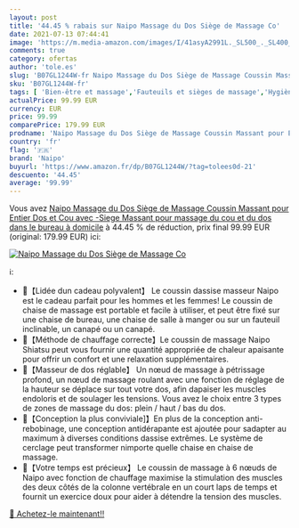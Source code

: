 ```yaml
---
layout: post
title: '44.45 % rabais sur Naipo Massage du Dos Siège de Massage Co'
date: 2021-07-13 07:44:41
image: 'https://m.media-amazon.com/images/I/41asyA2991L._SL500_._SL400_.jpg'
comments: true
category: ofertas
author: 'tole.es'
slug: 'B07GL1244W-fr Naipo Massage du Dos Siège de Massage Coussin Massant pour...'
sku: 'B07GL1244W-fr'
tags: [ 'Bien-être et massage','Fauteuils et sièges de massage','Hygiène et Santé','Massage et relaxation','Masseurs électriques','naipo', ]
actualPrice: 99.99 EUR
currency: EUR
price: 99.99
comparePrice: 179.99 EUR
prodname: 'Naipo Massage du Dos Siège de Massage Coussin Massant pour Entier Dos et Cou avec -Siege Massant pour massage du cou et du dos dans le bureau à domicile'
country: 'fr'
flag: '🇫🇷'
brand: 'Naipo'
buyurl: 'https://www.amazon.fr/dp/B07GL1244W/?tag=tolees0d-21'
descuento: '44.45'
average: '99.99'
---
```


Vous avez [Naipo Massage du Dos Siège de Massage Coussin Massant pour Entier Dos et Cou avec -Siege Massant pour massage du cou et du dos dans le bureau à domicile](https://www.amazon.fr/dp/B07GL1244W/?tag=tolees0d-21)  à  44.45 % de réduction, prix final  99.99 EUR (original: 179.99 EUR) ici:

[![Naipo Massage du Dos Siège de Massage Co](https://m.media-amazon.com/images/I/41asyA2991L._SL500_._SL400_.jpg)](https://www.amazon.fr/dp/B07GL1244W/?tag=tolees0d-21)

ℹ️:

- 💖【Lidée dun cadeau polyvalent】 Le coussin dassise masseur Naipo est le cadeau parfait pour les hommes et les femmes! Le coussin de chaise de massage est portable et facile à utiliser, et peut être fixé sur une chaise de bureau, une chaise de salle à manger ou sur un fauteuil inclinable, un canapé ou un canapé.
- 💖【Méthode de chauffage correcte】Le coussin de massage Naipo Shiatsu peut vous fournir une quantité appropriée de chaleur apaisante pour offrir un confort et une relaxation supplémentaires.
- 💖【Masseur de dos réglable】 Un nœud de massage à pétrissage profond, un nœud de massage roulant avec une fonction de réglage de la hauteur se déplace sur tout votre dos, afin dapaiser les muscles endoloris et de soulager les tensions. Vous avez le choix entre 3 types de zones de massage du dos: plein / haut / bas du dos.
- 💖【Conception la plus conviviale]】En plus de la conception anti-rebobinage, une conception antidérapante est ajoutée pour sadapter au maximum à diverses conditions dassise extrêmes. Le système de cerclage peut transformer nimporte quelle chaise en chaise de massage.
- 💖【Votre temps est précieux】 Le coussin de massage à 6 nœuds de Naipo avec fonction de chauffage maximise la stimulation des muscles des deux côtés de la colonne vertébrale en un court laps de temps et fournit un exercice doux pour aider à détendre la tension des muscles.

[🛒 Achetez-le maintenant!!](https://www.amazon.fr/dp/B07GL1244W/?tag=tolees0d-21)
